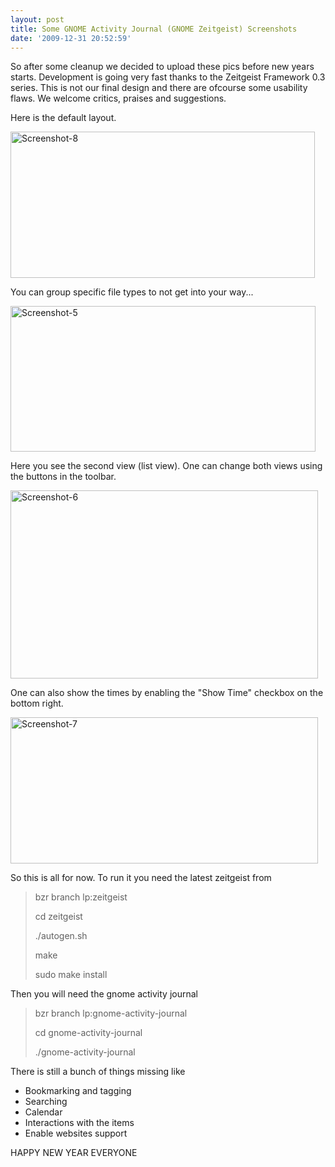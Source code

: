 ```yaml
---
layout: post
title: Some GNOME Activity Journal (GNOME Zeitgeist) Screenshots
date: '2009-12-31 20:52:59'
---
```


So after some cleanup we decided to upload these pics before new years starts. Development is going very fast thanks to the Zeitgeist Framework 0.3 series. This is not our final design and there are ofcourse some usability flaws. We welcome critics, praises and suggestions.

Here is the default layout.

<a href="http://geekyogre.com/content/images/2009/12/Screenshot-8.png"><img class="alignnone size-full wp-image-1018" title="Screenshot-8" src="http://geekyogre.com/content/images/2009/12/Screenshot-8.png" alt="Screenshot-8" width="487" height="234" /></a>

You can group specific file types to not get into your way...

<a href="http://geekyogre.com/content/images/2009/12/Screenshot-51.png"><img class="alignnone size-full wp-image-1014" title="Screenshot-5" src="http://geekyogre.com/content/images/2009/12/Screenshot-51.png" alt="Screenshot-5" width="488" height="233" /></a>

Here you see the second view (list view). One can change both views using the buttons in the toolbar.

<a href="http://geekyogre.com/content/images/2009/12/Screenshot-6.png"><img class="alignnone size-full wp-image-1015" title="Screenshot-6" src="http://geekyogre.com/content/images/2009/12/Screenshot-6.png" alt="Screenshot-6" width="492" height="301" /></a>

One can also show the times by enabling the "Show Time" checkbox on the bottom right.

<a href="http://geekyogre.com/content/images/2009/12/Screenshot-7.png"><img class="alignnone size-full wp-image-1016" title="Screenshot-7" src="http://geekyogre.com/content/images/2009/12/Screenshot-7.png" alt="Screenshot-7" width="492" height="234" /></a>

So this is all for now. To run it you need the latest zeitgeist from
<blockquote>bzr branch lp:zeitgeist

cd zeitgeist

./autogen.sh

make

sudo make install</blockquote>
Then you will need the gnome activity journal
<blockquote>bzr branch lp:gnome-activity-journal

cd gnome-activity-journal

./gnome-activity-journal</blockquote>
There is still a bunch of things missing like
<ul>
	<li>Bookmarking and tagging</li>
	<li>Searching</li>
	<li>Calendar</li>
	<li>Interactions with the items</li>
	<li>Enable websites support</li>
</ul>
HAPPY NEW YEAR EVERYONE